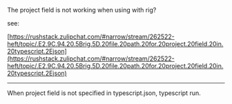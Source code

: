The project field is not working when using with rig?

see: 

[https://rushstack.zulipchat.com/#narrow/stream/262522-heft/topic/.E2.9C.94.20.5Brig.5D.20file.20path.20for.20project.20field.20in.20typescript.2Ejson](https://rushstack.zulipchat.com/#narrow/stream/262522-heft/topic/.E2.9C.94.20.5Brig.5D.20file.20path.20for.20project.20field.20in.20typescript.2Ejson)

---

When project field is not specified in typescript.json, typescript run.

